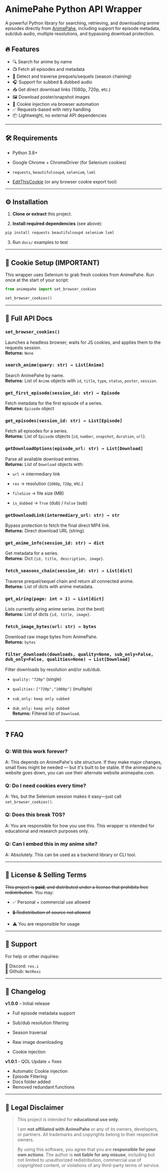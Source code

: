 
# AnimePahe Python API Wrapper

  

A powerful Python library for searching, retrieving, and downloading anime episodes directly from [AnimePahe](https://animepahe.si), including support for episode metadata, sub/dub audio, multiple resolutions, and bypassing download protection.

  

## 🔥 Features

  

- 🔍 Search for anime by name  
- 📺 Fetch all episodes and metadata  
- 🧭 Detect and traverse prequels/sequels (season chaining)  
- 🎧 Support for subbed & dubbed audio  
- 📥 Get direct download links (1080p, 720p, etc.)  
- 🖼️ Download poster/snapshot images  
- 🍪 Cookie injection via browser automation  
- ✅ Requests-based with retry handling  
- 📦 Lightweight, no external API dependencies  

  

---

  

## 🛠 Requirements

  

- Python 3.8+  
- Google Chrome + ChromeDriver (for Selenium cookies)  
- `requests`, `beautifulsoup4`, `selenium`, `lxml`  

- [EditThisCookie](https://chrome.google.com/webstore/detail/editthiscookie/fngmhnnpilhplaeedifhccceomclgfbg) (or any browser cookie export tool)

  

---

  

## ⚙️ Installation

1.  **Clone or extract** this project.
    
2.  **Install required dependencies** (see above): 
```bash
pip install requests beautifulsoup4 selenium lxml
```
3. Run ```docs/``` examples to test



  

---

  

## 🧠 Cookie Setup (IMPORTANT)


This wrapper uses Selenium to grab fresh cookies from AnimePahe.
Run once at the start of your script:
  

```python
from animepahe import set_browser_cookies

set_browser_cookies()
```

  

---

  


## 📘 Full API Docs

  

### `set_browser_cookies()`

Launches a headless browser, waits for JS cookies, and applies them to the requests session.\
**Returns:** `None`
  

### `search_anime(query: str) → List[Anime]`

Search AnimePahe by name.\
**Returns:** List of `Anime` objects with `id`, `title`, `type`, `status`, `poster`, `session`.
  

### `get_first_episode(session_id: str) → Episode`

Fetch metadata for the first episode of a series.\
**Returns:** `Episode` object
  

### `get_episodes(session_id: str) → List[Episode]`

Fetch all episodes for a series.\
**Returns:** List of `Episode` objects (`id`, `number`, `snapshot`, `duration`, `url`).

  

### `getDownloadOptions(episode_url: str) → List[Download]`

Parse all available download entries.\
**Returns:** List of `Download` objects with:

- `url` → intermediary link

- `res` → resolution (`1080p`, `720p`, etc.)

- `fileSize` → file size (MB)

- `is_dubbed` → `True` (dub) / `False` (sub)

  

### `getDownloadLink(intermediary_url: str) → str`

Bypass protection to fetch the final direct MP4 link.\
**Returns:** Direct download URL (string).

  

### `get_anime_info(session_id: str) → dict`

Get metadata for a series.\
**Returns:** Dict `{id, title, description, image}`.

  

### `fetch_seasons_chain(session_id: str) → List[dict]`

Traverse prequel/sequel chain and return all connected anime.\
**Returns:** List of dicts with anime metadata.
  

### `get_airing(page: int = 1) → List[dict]`

Lists currently airing anime series. (not the best)\
**Returns:** List of dicts `{id, title, image}`.
  

### `fetch_image_bytes(url: str) → bytes`

Download raw image bytes from AnimePahe.\
**Returns:** `bytes`

### `filter_downloads(downloads, quality=None, sub_only=False, dub_only=False, qualities=None) → List[Download]`

Filter downloads by resolution and/or sub/dub.

- `quality:`  `"720p"` (single)

- `qualities:` `["720p","1080p"]` (multiple)

- `sub_only:` `keep only subbed`

- `dub_only:` `keep only dubbed`\
**Returns:** Filtered list of `Download`.

---
## ❓ FAQ

  

### **Q: Will this work forever?**

A: This depends on AnimePahe's site structure. If they make major changes, small fixes might be needed — but it's built to be stable. If the animepahe.ru website goes down, you can use their alternate website animepahe.com. 


### **Q: Do I need cookies every time?**

A: Yes, but the Selenium session makes it easy—just call `set_browser_cookies()`.

### **Q: Does this break TOS?**

A: You are responsible for how you use this. This wrapper is intended for educational and research purposes only.

  

### **Q: Can I embed this in my anime site?**

A: Absolutely. This can be used as a backend library or CLI tool.

  

---

  

## 💸 License & Selling Terms

  

~~This project is **paid**, and distributed under a license that prohibits free redistribution~~. You may:

  

- ✅ Personal + commercial use allowed

- ~~🔒 Redistribution of source not allowed~~

- ⚠️ You are responsible for usage

  

---

  

## 💬 Support

  

For help or other inquiries:

💬 Discord: `rex.i`\
💬 Github: `NotRexi`

  

---

  

## 🧾 Changelog

  

**v1.0.0** – Initial release

- Full episode metadata support

- Sub/dub resolution filtering

- Season traversal

- Raw image downloading

- Cookie injection

**v1.0.1** - QOL Update + fixes

- Automatic Cookie injection
- Episode Filtering
- Docs folder added
- Removed redundant functions

---

## 📜 Legal Disclaimer

> This project is intended for **educational use only**.
> 
> I am **not affiliated with AnimePahe** or any of its owners, developers, or partners. All trademarks and copyrights belong to their respective owners.
> 
> By using this software, you agree that you are **responsible for your own actions**. The author is **not liable for any misuse**, including but not limited to unauthorized redistribution, commercial use of copyrighted content, or violations of any third-party terms of service.
